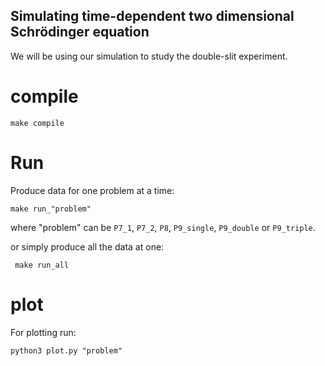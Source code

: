 ## Simulating time-dependent two dimensional Schrödinger equation

We will be using our simulation to study the double-slit experiment. 


# compile

 ```
 make compile
 ```
 
 # Run
 Produce data for one problem at a time:
 ```
 make run_"problem"
 ```
where "problem" can be `P7_1`, `P7_2`, `P8`, `P9_single`, `P9_double` or `P9_triple`.

or simply produce all the data at one:

```
 make run_all
 ```
 
 # plot
 
 For plotting run:
 
 ```
 python3 plot.py "problem"
 ```
